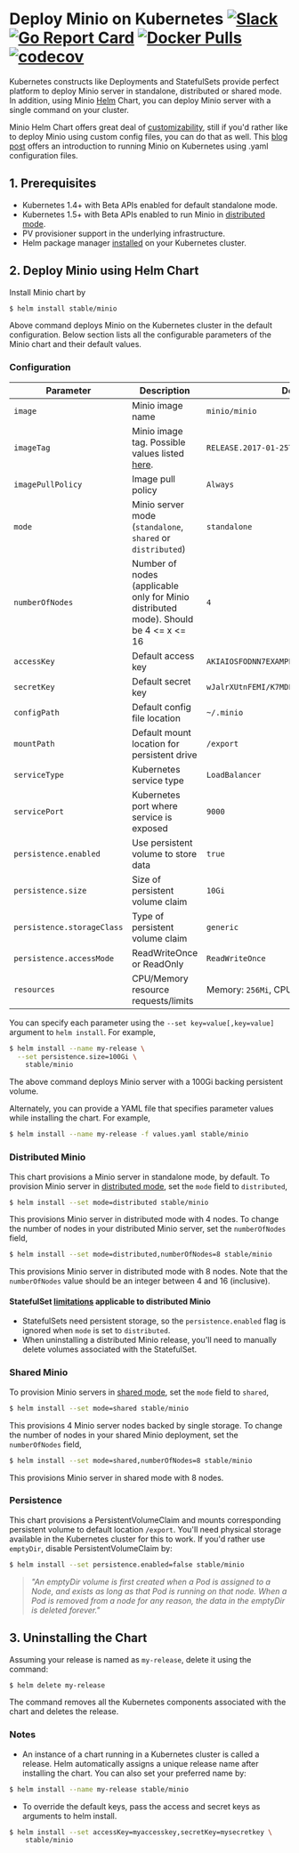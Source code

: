 # Deploy Minio on Kubernetes [![Slack](https://slack.minio.io/slack?type=svg)](https://slack.minio.io) [![Go Report Card](https://goreportcard.com/badge/minio/minio)](https://goreportcard.com/report/minio/minio) [![Docker Pulls](https://img.shields.io/docker/pulls/minio/minio.svg?maxAge=604800)](https://hub.docker.com/r/minio/minio/) [![codecov](https://codecov.io/gh/minio/minio/branch/master/graph/badge.svg)](https://codecov.io/gh/minio/minio)

Kubernetes constructs like Deployments and StatefulSets provide perfect platform to deploy Minio server in standalone, distributed or shared mode. In addition, using Minio [Helm](https://helm.sh) Chart, you can deploy Minio server with a single command on your cluster. 

Minio Helm Chart offers great deal of [customizability](#configuration), still if you'd rather like to deploy Minio using custom config files, you can do that as well. This [blog post](https://blog.minio.io/build-aws-s3-compatible-cloud-storage-on-gcp-with-minio-and-kubernetes-159cc99caea8#.8zesfh6tc) offers an introduction to running Minio on Kubernetes using .yaml configuration files.

## 1. Prerequisites

* Kubernetes 1.4+ with Beta APIs enabled for default standalone mode.
* Kubernetes 1.5+ with Beta APIs enabled to run Minio in [distributed mode](#distributed-minio).
* PV provisioner support in the underlying infrastructure. 
* Helm package manager [installed](https://github.com/kubernetes/helm#install) on your Kubernetes cluster. 

## 2. Deploy Minio using Helm Chart

Install Minio chart by

```bash
$ helm install stable/minio
```
Above command deploys Minio on the Kubernetes cluster in the default configuration. Below section lists all the configurable parameters of the Minio chart and their default values.

### Configuration

| Parameter                  | Description                         | Default                                                 |
|----------------------------|-------------------------------------|---------------------------------------------------------|
| `image`                    | Minio image name                    | `minio/minio`                                           |
| `imageTag`                 | Minio image tag. Possible values listed [here](https://hub.docker.com/r/minio/minio/tags/).| `RELEASE.2017-01-25T03-14-52Z`|
| `imagePullPolicy`          | Image pull policy                   | `Always`                                                |
| `mode`                     | Minio server mode (`standalone`, `shared` or `distributed`)| `standalone`                     |
| `numberOfNodes`            | Number of nodes (applicable only for Minio distributed mode). Should be 4 <= x <= 16 | `4`    |
| `accessKey`                | Default access key                  | `AKIAIOSFODNN7EXAMPLE`                                  |
| `secretKey`                | Default secret key                  | `wJalrXUtnFEMI/K7MDENG/bPxRfiCYEXAMPLEKEY`              |
| `configPath`               | Default config file location        | `~/.minio`                                              |
| `mountPath`                | Default mount location for persistent drive| `/export`                                        |
| `serviceType`              | Kubernetes service type             | `LoadBalancer`                                          |
| `servicePort`              | Kubernetes port where service is exposed| `9000`                                              |
| `persistence.enabled`      | Use persistent volume to store data | `true`                                                  |
| `persistence.size`         | Size of persistent volume claim     | `10Gi`                                                  |
| `persistence.storageClass` | Type of persistent volume claim     | `generic`                                               |
| `persistence.accessMode`   | ReadWriteOnce or ReadOnly           | `ReadWriteOnce`                                         |
| `resources`                | CPU/Memory resource requests/limits | Memory: `256Mi`, CPU: `100m`                            |

You can specify each parameter using the `--set key=value[,key=value]` argument to `helm install`. For example,

```bash
$ helm install --name my-release \
  --set persistence.size=100Gi \
    stable/minio
```

The above command deploys Minio server with a 100Gi backing persistent volume.

Alternately, you can provide a YAML file that specifies parameter values while installing the chart. For example,

```bash
$ helm install --name my-release -f values.yaml stable/minio
```

### Distributed Minio

This chart provisions a Minio server in standalone mode, by default. To provision Minio server in [distributed mode](https://docs.minio.io/docs/distributed-minio-quickstart-guide), set the `mode` field to `distributed`,

```bash
$ helm install --set mode=distributed stable/minio
```

This provisions Minio server in distributed mode with 4 nodes. To change the number of nodes in your distributed Minio server, set the `numberOfNodes` field,

```bash
$ helm install --set mode=distributed,numberOfNodes=8 stable/minio
```

This provisions Minio server in distributed mode with 8 nodes. Note that the `numberOfNodes` value should be an integer between 4 and 16 (inclusive).

#### StatefulSet [limitations](http://kubernetes.io/docs/concepts/abstractions/controllers/statefulsets/#limitations) applicable to distributed Minio

* StatefulSets need persistent storage, so the `persistence.enabled` flag is ignored when `mode` is set to `distributed`.
* When uninstalling a distributed Minio release, you'll need to manually delete volumes associated with the StatefulSet.

### Shared Minio

To provision Minio servers in [shared mode](https://github.com/minio/minio/blob/master/docs/shared-backend/README.md), set the `mode` field to `shared`,

```bash
$ helm install --set mode=shared stable/minio
```

This provisions 4 Minio server nodes backed by single storage. To change the number of nodes in your shared Minio deployment, set the `numberOfNodes` field,

```bash
$ helm install --set mode=shared,numberOfNodes=8 stable/minio
```

This provisions Minio server in shared mode with 8 nodes.

### Persistence

This chart provisions a PersistentVolumeClaim and mounts corresponding persistent volume to default location `/export`. You'll need physical storage available in the Kubernetes cluster for this to work. If you'd rather use `emptyDir`, disable PersistentVolumeClaim by:

```bash
$ helm install --set persistence.enabled=false stable/minio
```

> *"An emptyDir volume is first created when a Pod is assigned to a Node, and exists as long as that Pod is running on that node. When a Pod is removed from a node for any reason, the data in the emptyDir is deleted forever."*

## 3. Uninstalling the Chart

Assuming your release is named as `my-release`, delete it using the command:

```bash
$ helm delete my-release
```

The command removes all the Kubernetes components associated with the chart and deletes the release.

### Notes

* An instance of a chart running in a Kubernetes cluster is called a release. Helm automatically assigns a unique release name after installing the chart. You can also set your preferred name by:

```bash
$ helm install --name my-release stable/minio
```

* To override the default keys, pass the access and secret keys as arguments to helm install.

```bash
$ helm install --set accessKey=myaccesskey,secretKey=mysecretkey \
    stable/minio
```
